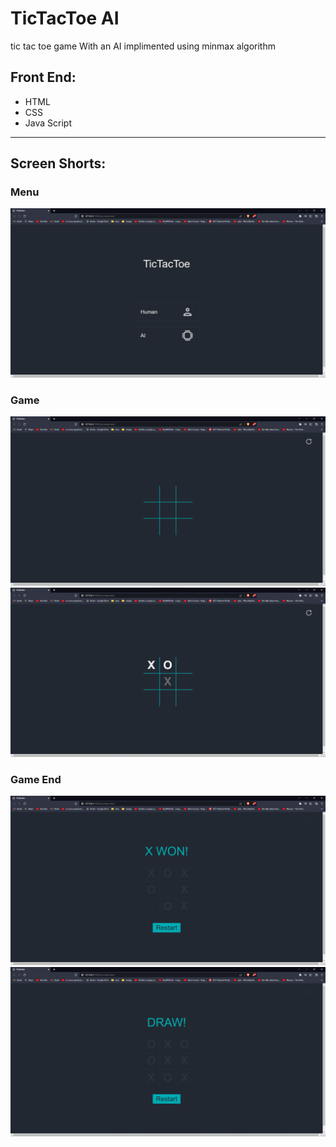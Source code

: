 # TicTacToe AI
tic tac toe game With an AI implimented using minmax algorithm

## Front End:
- HTML
- CSS
- Java Script

----
## Screen Shorts:

### Menu
![Menu](ScreenShort/Menu.PNG)

### Game
![Game](ScreenShort/Game.PNG)
![hover](ScreenShort/Hover.PNG)

### Game End
![winning](ScreenShort/Winngin.PNG)
![Draw](ScreenShort/Draw.PNG)